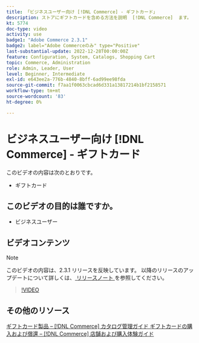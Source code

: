 ```yaml
---
title: 「ビジネスユーザー向け [!DNL Commerce] - ギフトカード」
description: ストアにギフトカードを含める方法を説明  [!DNL Commerce]  ます。
kt: 5774
doc-type: video
activity: use
badge1: "Adobe Commerce 2.3.1"
badge2: label="Adobe Commerceのみ" type="Positive"
last-substantial-update: 2022-12-28T00:00:00Z
feature: Configuration, System, Catalogs, Shopping Cart
topic: Commerce, Administration
role: Admin, Leader, User
level: Beginner, Intermediate
exl-id: e643ee2a-776b-4840-8bff-6ad99ee98fda
source-git-commit: f7aa1f0063cbcad6d331a13817214b1bf2158571
workflow-type: tm+mt
source-wordcount: '83'
ht-degree: 0%

---
```


# ビジネスユーザー向け [!DNL Commerce] - ギフトカード

このビデオの内容は次のとおりです。

- ギフトカード

## このビデオの目的は誰ですか。

- ビジネスユーザー

## ビデオコンテンツ

>[!NOTE]
>
>このビデオの内容は、2.3.1 リリースを反映しています。 以降のリリースのアップデートについて詳しくは、[ リリースノート ](https://experienceleague.adobe.com/docs/commerce-operations/release/notes/overview.html?lang=ja) を参照してください。

>[!VIDEO](https://video.tv.adobe.com/v/329961?quality=12&learn=on&captions=jpn)

## その他のリソース

[ ギフトカード製品 –  [!DNL Commerce]  カタログ管理ガイド ](https://experienceleague.adobe.com/docs/commerce-admin/catalog/products/types/product-gift-card-create.html?lang=ja)
[ ギフトカードの購入および償還 –  [!DNL Commerce]  店舗および購入体験ガイド ](https://experienceleague.adobe.com/docs/commerce-admin/stores-sales/point-of-purchase/gift-cards/product-gift-card-workflow.html?lang=ja)


